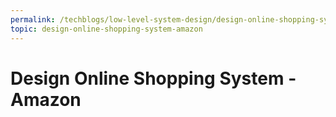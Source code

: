 ```yaml
---
permalink: /techblogs/low-level-system-design/design-online-shopping-system-amazon
topic: design-online-shopping-system-amazon
---
```


# Design Online Shopping System - Amazon


